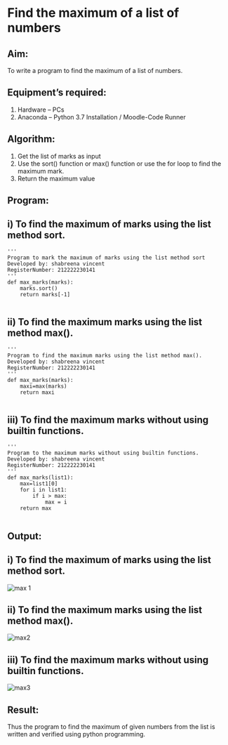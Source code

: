 # Find the maximum of a list of numbers
## Aim:
To write a program to find the maximum of a list of numbers.
## Equipment’s required:
1.	Hardware – PCs
2.	Anaconda – Python 3.7 Installation / Moodle-Code Runner
## Algorithm:
1.	Get the list of marks as input
2.	Use the sort() function or max() function or use the for loop to find the maximum mark.
3.	Return the maximum value
## Program:

## i)	To find the maximum of marks using the list method sort.
```
''' 
Program to mark the maximum of marks using the list method sort
Developed by: shabreena vincent
RegisterNumber: 212222230141
'''
def max_marks(marks):
    marks.sort()
    return marks[-1]


```

## ii)	 To find the maximum marks using the list method max().
```
''' 
Program to find the maximum marks using the list method max().
Developed by: shabreena vincent
RegisterNumber: 212222230141
'''
def max_marks(marks):
    maxi=max(marks)
    return maxi


```

## iii) To find the maximum marks without using builtin functions.
```
''' 
Program to the maximum marks without using builtin functions.
Developed by: shabreena vincent
RegisterNumber: 212222230141
'''
def max_marks(list1):
    max=list1[0]
    for i in list1:
        if i > max:
            max = i
    return max


```
##  Output:

## i)	To find the maximum of marks using the list method sort.

![max 1](https://github.com/shabreenavincent/FindMaximum/assets/119475721/541e3192-2d7d-42fd-8f0a-b95965997a6f)


## ii)	 To find the maximum marks using the list method max().





![max2](https://github.com/shabreenavincent/FindMaximum/assets/119475721/8d1ad959-883a-4427-b0f2-201f72ece6df)



## iii) To find the maximum marks without using builtin functions.




![max3](https://github.com/shabreenavincent/FindMaximum/assets/119475721/c943ec53-255a-4b11-b524-4ce328d7868b)



## Result:
Thus the program to find the maximum of given numbers from the list is written and verified using python programming.
